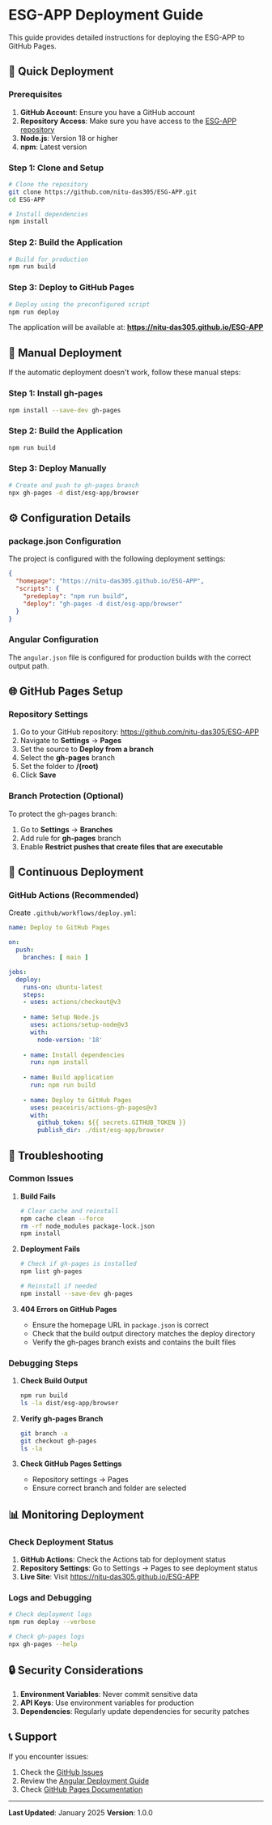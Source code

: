 # ESG-APP Deployment Guide

This guide provides detailed instructions for deploying the ESG-APP to GitHub Pages.

## 🚀 Quick Deployment

### Prerequisites

1. **GitHub Account**: Ensure you have a GitHub account
2. **Repository Access**: Make sure you have access to the [ESG-APP repository](https://github.com/nitu-das305/ESG-APP)
3. **Node.js**: Version 18 or higher
4. **npm**: Latest version

### Step 1: Clone and Setup

```bash
# Clone the repository
git clone https://github.com/nitu-das305/ESG-APP.git
cd ESG-APP

# Install dependencies
npm install
```

### Step 2: Build the Application

```bash
# Build for production
npm run build
```

### Step 3: Deploy to GitHub Pages

```bash
# Deploy using the preconfigured script
npm run deploy
```

The application will be available at: **https://nitu-das305.github.io/ESG-APP**

## 🔧 Manual Deployment

If the automatic deployment doesn't work, follow these manual steps:

### Step 1: Install gh-pages

```bash
npm install --save-dev gh-pages
```

### Step 2: Build the Application

```bash
npm run build
```

### Step 3: Deploy Manually

```bash
# Create and push to gh-pages branch
npx gh-pages -d dist/esg-app/browser
```

## ⚙️ Configuration Details

### package.json Configuration

The project is configured with the following deployment settings:

```json
{
  "homepage": "https://nitu-das305.github.io/ESG-APP",
  "scripts": {
    "predeploy": "npm run build",
    "deploy": "gh-pages -d dist/esg-app/browser"
  }
}
```

### Angular Configuration

The `angular.json` file is configured for production builds with the correct output path.

## 🌐 GitHub Pages Setup

### Repository Settings

1. Go to your GitHub repository: https://github.com/nitu-das305/ESG-APP
2. Navigate to **Settings** → **Pages**
3. Set the source to **Deploy from a branch**
4. Select the **gh-pages** branch
5. Set the folder to **/(root)**
6. Click **Save**

### Branch Protection (Optional)

To protect the gh-pages branch:
1. Go to **Settings** → **Branches**
2. Add rule for **gh-pages** branch
3. Enable **Restrict pushes that create files that are executable**

## 🔄 Continuous Deployment

### GitHub Actions (Recommended)

Create `.github/workflows/deploy.yml`:

```yaml
name: Deploy to GitHub Pages

on:
  push:
    branches: [ main ]

jobs:
  deploy:
    runs-on: ubuntu-latest
    steps:
    - uses: actions/checkout@v3
    
    - name: Setup Node.js
      uses: actions/setup-node@v3
      with:
        node-version: '18'
        
    - name: Install dependencies
      run: npm install
      
    - name: Build application
      run: npm run build
      
    - name: Deploy to GitHub Pages
      uses: peaceiris/actions-gh-pages@v3
      with:
        github_token: ${{ secrets.GITHUB_TOKEN }}
        publish_dir: ./dist/esg-app/browser
```

## 🐛 Troubleshooting

### Common Issues

1. **Build Fails**
   ```bash
   # Clear cache and reinstall
   npm cache clean --force
   rm -rf node_modules package-lock.json
   npm install
   ```

2. **Deployment Fails**
   ```bash
   # Check if gh-pages is installed
   npm list gh-pages
   
   # Reinstall if needed
   npm install --save-dev gh-pages
   ```

3. **404 Errors on GitHub Pages**
   - Ensure the homepage URL in `package.json` is correct
   - Check that the build output directory matches the deploy directory
   - Verify the gh-pages branch exists and contains the built files

### Debugging Steps

1. **Check Build Output**
   ```bash
   npm run build
   ls -la dist/esg-app/browser
   ```

2. **Verify gh-pages Branch**
   ```bash
   git branch -a
   git checkout gh-pages
   ls -la
   ```

3. **Check GitHub Pages Settings**
   - Repository settings → Pages
   - Ensure correct branch and folder are selected

## 📊 Monitoring Deployment

### Check Deployment Status

1. **GitHub Actions**: Check the Actions tab for deployment status
2. **Repository Settings**: Go to Settings → Pages to see deployment status
3. **Live Site**: Visit https://nitu-das305.github.io/ESG-APP

### Logs and Debugging

```bash
# Check deployment logs
npm run deploy --verbose

# Check gh-pages logs
npx gh-pages --help
```

## 🔒 Security Considerations

1. **Environment Variables**: Never commit sensitive data
2. **API Keys**: Use environment variables for production
3. **Dependencies**: Regularly update dependencies for security patches

## 📞 Support

If you encounter issues:

1. Check the [GitHub Issues](https://github.com/nitu-das305/ESG-APP/issues)
2. Review the [Angular Deployment Guide](https://angular.io/guide/deployment)
3. Check [GitHub Pages Documentation](https://pages.github.com/)

---

**Last Updated**: January 2025
**Version**: 1.0.0 